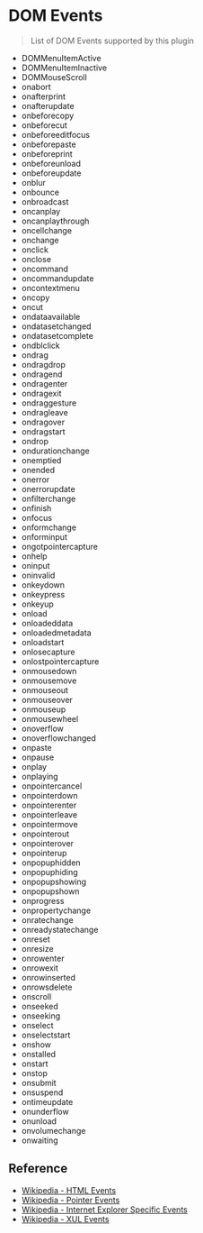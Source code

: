 # DOM Events

> List of DOM Events supported by this plugin

- DOMMenuItemActive
- DOMMenuItemInactive
- DOMMouseScroll
- onabort
- onafterprint
- onafterupdate
- onbeforecopy
- onbeforecut
- onbeforeeditfocus
- onbeforepaste
- onbeforeprint
- onbeforeunload
- onbeforeupdate
- onblur
- onbounce
- onbroadcast
- oncanplay
- oncanplaythrough
- oncellchange
- onchange
- onclick
- onclose
- oncommand
- oncommandupdate
- oncontextmenu
- oncopy
- oncut
- ondataavailable
- ondatasetchanged
- ondatasetcomplete
- ondblclick
- ondrag
- ondragdrop
- ondragend
- ondragenter
- ondragexit
- ondraggesture
- ondragleave
- ondragover
- ondragstart
- ondrop
- ondurationchange
- onemptied
- onended
- onerror
- onerrorupdate
- onfilterchange
- onfinish
- onfocus
- onformchange
- onforminput
- ongotpointercapture
- onhelp
- oninput
- oninvalid
- onkeydown
- onkeypress
- onkeyup
- onload
- onloadeddata
- onloadedmetadata
- onloadstart
- onlosecapture
- onlostpointercapture
- onmousedown
- onmousemove
- onmouseout
- onmouseover
- onmouseup
- onmousewheel
- onoverflow
- onoverflowchanged
- onpaste
- onpause
- onplay
- onplaying
- onpointercancel
- onpointerdown
- onpointerenter
- onpointerleave
- onpointermove
- onpointerout
- onpointerover
- onpointerup
- onpopuphidden
- onpopuphiding
- onpopupshowing
- onpopupshown
- onprogress
- onpropertychange
- onratechange
- onreadystatechange
- onreset
- onresize
- onrowenter
- onrowexit
- onrowinserted
- onrowsdelete
- onscroll
- onseeked
- onseeking
- onselect
- onselectstart
- onshow
- onstalled
- onstart
- onstop
- onsubmit
- onsuspend
- ontimeupdate
- onunderflow
- onunload
- onvolumechange
- onwaiting

## Reference

- [Wikipedia - HTML Events](https://en.wikipedia.org/wiki/DOM_events#HTML_events)
- [Wikipedia - Pointer Events](https://en.wikipedia.org/wiki/DOM_events#Pointer_events[8])
- [Wikipedia - Internet Explorer Specific Events](https://en.wikipedia.org/wiki/DOM_events#Internet_Explorer-specific_events)
- [Wikipedia - XUL Events](https://en.wikipedia.org/wiki/DOM_events#XUL_events)
